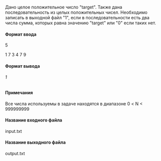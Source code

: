 Дано целое положительное число "target". Также дана последовательность из целых положительных чисел. Необходимо записать в выходной файл "1", если в последовательности есть два числа сумма, которых равна значению "target" или "0" если таких нет.

#### Формат ввода
5

1 7 3 4 7 9

#### Формат вывода
###### 1

#### Примечания
Все числа используемы в задаче находятся в диапазоне 0 < N < 999999999

#### Название входного файла
input.txt

#### Название выходного файла
output.txt
